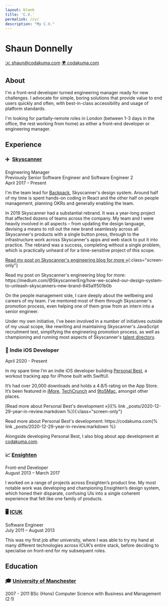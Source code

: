 ```yaml
---
layout: blank
title: 'C.V.'
permalink: /cv/
description: "My C.V."
---
```


<h1 class="cv-title">Shaun Donnelly</h1>

<section class="cv-links">
  <a class="cv-button" href="mailto:shaun@codakuma.com">✉️&nbsp;shaun@codakuma.com</a>
  <a class="cv-button" href="https://codakuma.com">🌍&nbsp;codakuma.com</a>
</section>

## About

I'm a front-end developer turned engineering manager ready for new challenges. I advocate for simple, boring solutions that provide value to end users quickly and often, with best-in-class accessibility and usage of platform standards.

I'm looking for partially-remote roles in London (between 1-3 days in the office, the rest working from home) as either a front-end developer or engineering manager.

## Experience

### ✈️ &nbsp;[Skyscanner](https://skyscanner.net)

<div class="cv-role">
    Engineering Manager
</div>

<div class="cv-previous-role">
    Previously Senior Software Engineer and Software Engineer 2
</div>

<div class="cv-date">
    April 2017 – Present
</div>

I'm the team lead for [Backpack](https://backpack.github.io), Skyscanner's design system. Around half of my time is spent hands-on coding in React and the other half on people management, planning OKRs and generally enabling the team.

In 2019 Skyscanner had a substantial rebrand. It was a year-long project that affected dozens of teams across the company. My team and I were heavily involved in all aspects – from updating the design language, devising a means to roll out the new brand seamlessly across all Skyscanner's products with a single button press, through to the infrastructure work across Skyscanner's apps and web stack to put it into practice. The rebrand was a success, completing without a single problem, which is practically unheard of for a time-sensitive project of this scope.

[Read my post on Skyscanner's engineering blog for more &raquo;](https://medium.com/@SkyscannerEng/how-we-scaled-our-design-system-to-unleash-skyscanners-new-brand-845a1f501b0b){:class="screen-only"}


<p class="print-only">
Read my post on Skyscanner's engineering blog for more: https://medium.com/@SkyscannerEng/how-we-scaled-our-design-system-to-unleash-skyscanners-new-brand-845a1f501b0b
</p>

On the people management side, I care deeply about the wellbeing and careers of my team. I've mentored most of them through Skyscanner's promotion process, even helping one of them grow from an intern into a senior engineer.

Under my own initiative, I've been involved in a number of initiatives outside of my usual scope, like rewriting and maintaining Skyscanner's JavaScript recruitment test, simplifying the engineering promotion process, as well as championing and running most aspects of Skyscanner's [talent directory](https://www.linkedin.com/posts/skyscanner_skyscanner-talent-directory-activity-6698944542705496064-5gRn). 

### 📱&nbsp;Indie iOS Developer

<div class="cv-date">
    April 2020 - Present
</div>

In my spare time I’m an indie iOS developer building [Personal Best](/personal-best), a workout tracking app for iPhone built with SwiftUI.

It’s had over 20,000 downloads and holds a 4.8/5 rating on the App Store. It’s been featured in [iMore](https://www.imore.com/fitness-companion-personal-best-now-lets-you-share-your-workouts-glorious-technicolor), [TechCrunch](https://techcrunch.com/2020/09/16/ios-14-widgets-you-can-try-today/) and [9to5Mac](https://9to5mac.com/2020/12/27/ios-14-widget-apps/), amongst other places.

[Read more about Personal Best's development &raquo;]({% link _posts/2020-12-29-year-in-review.markdown %}){:class="screen-only"}


<p class="print-only">
Read more about Personal Best's development: https://codakuma.com{% link _posts/2020-12-29-year-in-review.markdown %}
</p>

Alongside developing Personal Best, I also blog about app development at [codakuma.com](https://codakuma.com).

### 📈&nbsp;[Ensighten](https://www.ensighten.com)

<div class="cv-role">
    Front-end Developer
</div>

<div class="cv-date">
    August 2013 – March 2017
</div>

I worked on a range of projects across Ensighten’s product line. My most notable work was developing and championing Ensighten’s design system, which honed their disparate, confusing UIs into a single coherent experience that felt like one family of products.

### 🖥️&nbsp;[ICUK](https://www.icuk.net)

<div class="cv-role">
    Software Engineer
</div>

<div class="cv-date">
    July 2011 – August 2013
</div>

This was my first job after university, where I was able to try my hand at many different technologies across ICUK’s entire stack, before deciding to specialise on front-end for my subsequent roles.

## Education

### 🎓&nbsp;[University of Manchester](https://www.cs.manchester.ac.uk)

2007 - 2011 
BSc (Hons) Computer Science with Business and Management (2:1)
